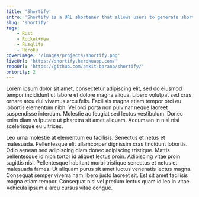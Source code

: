 ```yaml
---
title: 'Shortify'
intro: 'Shortify is a URL shortener that allows users to generate shortened and customized URLs. I loved programming in Rust for my Systems Programming class and wanted to get my hands on web development in this project.'
slug: 'shortify'
tags:
    - Rust
    - Rocket+Yew
    - Rusqlite
    - Heroku
coverImage: '/images/projects/shortify.png'
liveUrl: 'https://shortify.herokuapp.com/'
repoUrl: 'https://github.com/ankit-barana/shortify/'
priority: 2
---
```


Lorem ipsum dolor sit amet, consectetur adipiscing elit, sed do eiusmod tempor incididunt ut labore et dolore magna aliqua. Libero volutpat sed cras ornare arcu dui vivamus arcu felis. Facilisis magna etiam tempor orci eu lobortis elementum nibh. Vel orci porta non pulvinar neque laoreet suspendisse interdum. Molestie ac feugiat sed lectus vestibulum. Donec enim diam vulputate ut pharetra sit amet aliquam. Accumsan in nisl nisi scelerisque eu ultrices.

Leo urna molestie at elementum eu facilisis. Senectus et netus et malesuada. Pellentesque elit ullamcorper dignissim cras tincidunt lobortis. Odio aenean sed adipiscing diam donec adipiscing tristique. Mattis pellentesque id nibh tortor id aliquet lectus proin. Adipiscing vitae proin sagittis nisl. Pellentesque habitant morbi tristique senectus et netus et malesuada fames. Ut aliquam purus sit amet luctus venenatis lectus magna. Consequat semper viverra nam libero justo laoreet sit. Est sit amet facilisis magna etiam tempor. Consequat nisl vel pretium lectus quam id leo in vitae. Vehicula ipsum a arcu cursus vitae congue.
